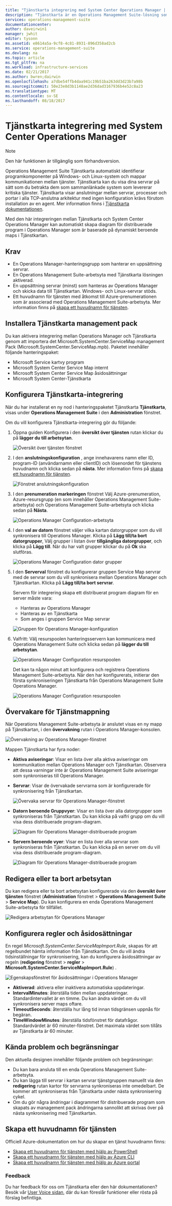 ```yaml
---
title: "Tjänstkarta integrering med System Center Operations Manager | Microsoft Docs"
description: "Tjänstkarta är en Operations Management Suite-lösning som automatiskt identifierar programkomponenter på Windows- och Linux-system och mappar kommunikationen mellan tjänster. Den här artikeln beskrivs med hjälp av en Tjänstkarta att automatiskt skapa diagram för distribuerade program i Operations Manager."
services: operations-management-suite
documentationcenter: 
author: daveirwin1
manager: jwhit
editor: tysonn
ms.assetid: e8614a5a-9cf8-4c81-8931-896d358ad2cb
ms.service: operations-management-suite
ms.devlang: na
ms.topic: article
ms.tgt_pltfrm: na
ms.workload: infrastructure-services
ms.date: 02/21/2017
ms.author: bwren;dairwin
ms.openlocfilehash: a7dbe54ffb4daa941c19b51ba263dd3d23b7a98b
ms.sourcegitcommit: 50e23e8d3b1148ae2d36dad3167936b4e52c8a23
ms.translationtype: MT
ms.contentlocale: sv-SE
ms.lasthandoff: 08/18/2017
---
```

# <a name="service-map-integration-with-system-center-operations-manager"></a>Tjänstkarta integrering med System Center Operations Manager
  > [!NOTE]
  > Den här funktionen är tillgänglig som förhandsversion.
  > 
  
Operations Management Suite Tjänstkarta automatiskt identifierar programkomponenter på Windows- och Linux-system och mappar kommunikationen mellan tjänster. Tjänstkarta kan du visa dina servrar på sätt som du betrakta dem som sammanlänkade system som levererar kritiska tjänster. Tjänstkarta visar anslutningar mellan servrar, processer och portar i alla TCP-anslutna arkitektur med ingen konfiguration krävs förutom installation av en agent. Mer information finns i [Tjänstkarta dokumentationen](operations-management-suite-service-map.md).

Med den här integreringen mellan Tjänstkarta och System Center Operations Manager kan automatiskt skapa diagram för distribuerade program i Operations Manager som är baserade på dynamiskt beroende maps i Tjänstkartan.

## <a name="prerequisites"></a>Krav
* En Operations Manager-hanteringsgrupp som hanterar en uppsättning servrar.
* En Operations Management Suite-arbetsyta med Tjänstkarta lösningen aktiverad.
* En uppsättning servrar (minst) som hanteras av Operations Manager och skicka data till Tjänstkartan. Windows- och Linux-servrar stöds.
* Ett huvudnamn för tjänsten med åtkomst till Azure-prenumerationen som är associerad med Operations Management Suite-arbetsyta. Mer information finns på [skapa ett huvudnamn för tjänsten](#creating-a-service-principal).

## <a name="install-the-service-map-management-pack"></a>Installera Tjänstkarta management pack
Du kan aktivera integrering mellan Operations Manager och Tjänstkarta genom att importera det Microsoft.SystemCenter.ServiceMap management Pack (Microsoft.SystemCenter.ServiceMap.mpb). Paketet innehåller följande hanteringspaket:
* Microsoft Service kartvy program
* Microsoft System Center Service Map internt
* Microsoft System Center Service Map åsidosättningar
* Microsoft System Center-Tjänstkarta

## <a name="configure-the-service-map-integration"></a>Konfigurera Tjänstkarta-integrering
När du har installerat en ny nod i hanteringspaketet Tjänstkarta **Tjänstkarta**, visas under **Operations Management Suite** i den **Administration** fönstret. 

Om du vill konfigurera Tjänstkarta-integrering gör du följande:

1. Öppna guiden Konfigurera i den **översikt över tjänsten** rutan klickar du på **lägger du till arbetsytan**.  

    ![Översikt över tjänsten fönstret](media/oms-service-map/scom-configuration.png)

2. I den **anslutningskonfiguration** , ange innehavarens namn eller ID, program-ID (användarnamn eller clientID) och lösenordet för tjänstens huvudnamn och klicka sedan på **nästa**. Mer information finns på [skapa ett huvudnamn för tjänsten](#creating-a-service-principal).

    ![Fönstret anslutningskonfiguration](media/oms-service-map/scom-config-spn.png)

3. I den **prenumeration markeringen** fönstret Välj Azure-prenumeration, Azure-resursgrupp (en som innehåller Operations Management Suite-arbetsyta) och Operations Management Suite-arbetsyta och klicka sedan på **Nästa**.

    ![Operations Manager Configuration-arbetsyta](media/oms-service-map/scom-config-workspace.png)

4. I den **val av datorn** fönstret väljer vilka kartan datorgrupper som du vill synkronisera till Operations Manager. Klicka på **Lägg till/ta bort datorgrupper**, Välj grupper i listan över **tillgängliga datorgrupper**, och klicka på **Lägg till**.  När du har valt grupper klickar du på **Ok** ska slutföras.
    
    ![Operations Manager Configuration dator grupper](media/oms-service-map/scom-config-machine-groups.png)
    
5. I den **Serverval** fönstret du konfigurerar gruppen Service Map servrar med de servrar som du vill synkronisera mellan Operations Manager och Tjänstkartan. Klicka på **Lägg till/ta bort servrar**.   
    
    Servern för integrering skapa ett distribuerat program diagram för en server måste vara:

    * Hanteras av Operations Manager
    * Hanteras av en Tjänstkarta
    * Som anges i gruppen Service Map servrar

    ![Gruppen för Operations Manager-konfiguration](media/oms-service-map/scom-config-group.png)

6. Valfritt: Välj resurspoolen hanteringsservern kan kommunicera med Operations Management Suite och klicka sedan på **lägger du till arbetsytan**.

    ![Operations Manager Configuration resurspoolen](media/oms-service-map/scom-config-pool.png)

    Det kan ta någon minut att konfigurera och registrera Operations Management Suite-arbetsyta. När den har konfigurerats, initierar den första synkroniseringen Tjänstkarta från Operations Management Suite Operations Manager.

    ![Operations Manager Configuration resurspoolen](media/oms-service-map/scom-config-success.png)


## <a name="monitor-service-map"></a>Övervakare för Tjänstmappning
När Operations Management Suite-arbetsyta är anslutet visas en ny mapp på Tjänstkartan, i den **övervakning** rutan i Operations Manager-konsolen.

![Övervakning av Operations Manager-fönstret](media/oms-service-map/scom-monitoring.png)

Mappen Tjänstkarta har fyra noder:
* **Aktiva aviseringar**: Visar en lista över alla aktiva aviseringar om kommunikation mellan Operations Manager och Tjänstkartan.  Observera att dessa varningar inte är Operations Management Suite aviseringar som synkroniseras till Operations Manager. 

* **Servrar**: Visar de övervakade servrarna som är konfigurerade för synkronisering från Tjänstkartan.

    ![Övervaka servrar för Operations Manager-fönstret](media/oms-service-map/scom-monitoring-servers.png)

* **Datorn beroende Gruppvyer**: Visar en lista över alla datorgrupper som synkroniseras från Tjänstkartan. Du kan klicka på valfri grupp om du vill visa dess distribuerade program-diagram.

    ![Diagram för Operations Manager-distribuerade program](media/oms-service-map/scom-group-dad.png)

* **Servern beroende vyer**: Visar en lista över alla servrar som synkroniseras från Tjänstkartan. Du kan klicka på en server om du vill visa dess distribuerade program-diagram.

    ![Diagram för Operations Manager-distribuerade program](media/oms-service-map/scom-dad.png)

## <a name="edit-or-delete-the-workspace"></a>Redigera eller ta bort arbetsytan
Du kan redigera eller ta bort arbetsytan konfigurerade via den **översikt över tjänsten** fönstret (**Administration** fönstret > **Operations Management Suite**  >  **Service Map**). Du kan konfigurera en enda Operations Management Suite-arbetsyta för tillfället.

![Redigera arbetsytan för Operations Manager](media/oms-service-map/scom-edit-workspace.png)

## <a name="configure-rules-and-overrides"></a>Konfigurera regler och åsidosättningar
En regel _Microsoft.SystemCenter.ServiceMapImport.Rule_, skapas för att regelbundet hämta information från Tjänstkartan. Om du vill ändra tidsinställningar för synkronisering, kan du konfigurera åsidosättningar av regeln (**redigering** fönstret > **regler** > **Microsoft.SystemCenter.ServiceMapImport.Rule**) .

![Egenskapsfönstret för åsidosättningar i Operations Manager](media/oms-service-map/scom-overrides.png)

* **Aktiverad**: aktivera eller inaktivera automatiska uppdateringar. 
* **IntervalMinutes**: återställa tiden mellan uppdateringar. Standardintervallet är en timme. Du kan ändra värdet om du vill synkronisera server maps oftare.
* **TimeoutSeconds**: återställa hur lång tid innan tidsgränsen uppnås för begäran. 
* **TimeWindowMinutes**: återställa tidsfönstret för datafrågor. Standardvärdet är 60 minuter-fönstret. Det maximala värdet som tillåts av Tjänstkarta är 60 minuter.

## <a name="known-issues-and-limitations"></a>Kända problem och begränsningar

Den aktuella designen innehåller följande problem och begränsningar:
* Du kan bara ansluta till en enda Operations Management Suite-arbetsyta.
* Du kan lägga till servrar i kartan servrar tjänstgruppen manuellt via den **redigering** rutan kartor för servrarna synkroniseras inte omedelbart.  De kommer att synkroniseras från Tjänstkarta under nästa synkronisering cykel.
* Om du gör några ändringar i diagrammet för distribuerade program som skapats av management pack ändringarna sannolikt att skrivas över på nästa synkronisering med Tjänstkartan.

## <a name="create-a-service-principal"></a>Skapa ett huvudnamn för tjänsten
Officiell Azure-dokumentation om hur du skapar en tjänst huvudnamn finns:
* [Skapa ett huvudnamn för tjänsten med hjälp av PowerShell](https://docs.microsoft.com/azure/azure-resource-manager/resource-group-authenticate-service-principal)
* [Skapa ett huvudnamn för tjänsten med hjälp av Azure CLI](https://docs.microsoft.com/azure/azure-resource-manager/resource-group-authenticate-service-principal-cli)
* [Skapa ett huvudnamn för tjänsten med hjälp av Azure portal](https://docs.microsoft.com/azure/azure-resource-manager/resource-group-create-service-principal-portal)

### <a name="feedback"></a>Feedback
Du har feedback för oss om Tjänstkarta eller den här dokumentationen? Besök vår [User Voice sidan](https://feedback.azure.com/forums/267889-log-analytics/category/184492-service-map), där du kan föreslår funktioner eller rösta på förslag befintliga.
